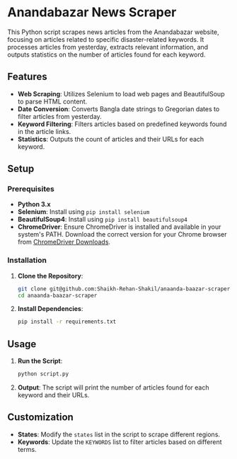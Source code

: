 # Anandabazar News Scraper

This Python script scrapes news articles from the Anandabazar website, focusing on articles related to specific disaster-related keywords. It processes articles from yesterday, extracts relevant information, and outputs statistics on the number of articles found for each keyword.

## Features

- **Web Scraping**: Utilizes Selenium to load web pages and BeautifulSoup to parse HTML content.
- **Date Conversion**: Converts Bangla date strings to Gregorian dates to filter articles from yesterday.
- **Keyword Filtering**: Filters articles based on predefined keywords found in the article links.
- **Statistics**: Outputs the count of articles and their URLs for each keyword.

## Setup

### Prerequisites

- **Python 3.x**
- **Selenium**: Install using `pip install selenium`
- **BeautifulSoup4**: Install using `pip install beautifulsoup4`
- **ChromeDriver**: Ensure ChromeDriver is installed and available in your system's PATH. Download the correct version for your Chrome browser from [ChromeDriver Downloads](https://sites.google.com/a/chromium.org/chromedriver/).

### Installation

1. **Clone the Repository**: 
   ```bash
   git clone git@github.com:Shaikh-Rehan-Shakil/anaanda-baazar-scraper.git
   cd anaanda-baazar-scraper
   ```

2. **Install Dependencies**:
   ```bash
   pip install -r requirements.txt
   ```

## Usage

1. **Run the Script**:
   ```bash
   python script.py
   ```

2. **Output**: The script will print the number of articles found for each keyword and their URLs.

## Customization

- **States**: Modify the `states` list in the script to scrape different regions.
- **Keywords**: Update the `KEYWORDS` list to filter articles based on different terms.


